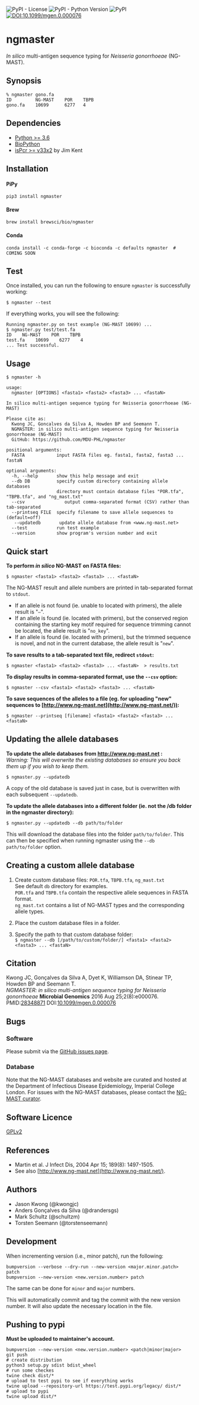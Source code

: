 ![PyPI - License](https://img.shields.io/pypi/l/ngmaster)
![PyPI - Python Version](https://img.shields.io/pypi/pyversions/ngmaster)
![PyPI](https://img.shields.io/pypi/v/ngmaster)
[![DOI:10.1099/mgen.0.000076](https://zenodo.org/badge/DOI/10.1099/mgen.0.000076.svg)](https://doi.org/10.1099/mgen.0.000076)

# ngmaster

*In silico* multi-antigen sequence typing for *Neisseria gonorrhoeae* (NG-MAST).  

## Synopsis
```
% ngmaster gono.fa
ID         NG-MAST    POR    TBPB
gono.fa    10699      6277   4
```

## Dependencies

* [Python >= 3.6](https://www.python.org/)
* [BioPython](http://biopython.org/)
* [isPcr >= v33x2](http://hgwdev.cse.ucsc.edu/~kent/src/) by Jim Kent

## Installation

#### PiPy
```
pip3 install ngmaster
```
#### Brew
```
brew install brewsci/bio/ngmaster
```
#### Conda
```
conda install -c conda-forge -c bioconda -c defaults ngmaster  # COMING SOON
```

## Test

Once installed, you can run the following to ensure `ngmaster` is successfully working:

    $ ngmaster --test

If everything works, you will see the following:

```
Running ngmaster.py on test example (NG-MAST 10699) ...
$ ngmaster.py test/test.fa
ID    NG-MAST    POR    TBPB
test.fa    10699    6277    4
... Test successful.
```

## Usage

    $ ngmaster -h

    usage:
      ngmaster [OPTIONS] <fasta1> <fasta2> <fasta3> ... <fastaN>

    In silico multi-antigen sequence typing for Neisseria gonorrhoeae (NG-MAST)

    Please cite as:
      Kwong JC, Goncalves da Silva A, Howden BP and Seemann T.
      NGMASTER: in silico multi-antigen sequence typing for Neisseria gonorrhoeae (NG-MAST)
      GitHub: https://github.com/MDU-PHL/ngmaster

    positional arguments:
      FASTA            input FASTA files eg. fasta1, fasta2, fasta3 ... fastaN

    optional arguments:
      -h, --help       show this help message and exit
      --db DB          specify custom directory containing allele databases
                       directory must contain database files "POR.tfa", "TBPB.tfa", and "ng_mast.txt"
      --csv               output comma-separated format (CSV) rather than tab-separated
      --printseq FILE  specify filename to save allele sequences to (default=off)
       --updatedb       update allele database from <www.ng-mast.net>
      --test           run test example
      --version        show program's version number and exit


## Quick start

**To perform *in silico* NG-MAST on FASTA files:**

`$ ngmaster <fasta1> <fasta2> <fasta3> ... <fastaN>`

The NG-MAST result and allele numbers are printed in tab-separated format to `stdout`.
* If an allele is not found (ie. unable to located with primers), the allele result is "`–`".
* If an allele is found (ie. located with primers), but the conserved region containing the starting key motif required for sequence trimming cannot be located, the allele result is "`no_key`".
* If an allele is found (ie. located with primers), but the trimmed sequence is novel, and not in the current database, the allele result is "`new`".

**To save results to a tab-separated text file, redirect `stdout`:**

`$ ngmaster <fasta1> <fasta2> <fasta3> ... <fastaN>  > results.txt`

**To display results in comma-separated format, use the `--csv` option:**

`$ ngmaster --csv <fasta1> <fasta2> <fasta3> ... <fastaN>`

**To save sequences of the alleles to a file (eg. for uploading "new" sequences to [http://www.ng-mast.net](http://www.ng-mast.net/)):**

`$ ngmaster --printseq [filename] <fasta1> <fasta2> <fasta3> ... <fastaN>`

## Updating the allele databases

**To update the allele databases from http://www.ng-mast.net :**  
*Warning: This will overwrite the existing databases so ensure you back them up if you wish to keep them.*

    $ ngmaster.py --updatedb

A copy of the old database is saved just in case, but is overwritten with each subsequent   ```--updatedb```.

**To update the allele databases into a different folder (ie. not the /db folder in the ngmaster directory):**

    $ ngmaster.py --updatedb --db path/to/folder

This will download the database files into the folder ```path/to/folder```.
This can then be specified when running ngmaster using the ```--db  path/to/folder``` option.

## Creating a custom allele database

1. Create custom database files: `POR.tfa`, `TBPB.tfa`, `ng_mast.txt`  
   See default `db` directory for examples.  
   `POR.tfa` and `TBPB.tfa` contain the respective allele sequences in FASTA format.  
   `ng_mast.txt` contains a list of NG-MAST types and the corresponding allele types.

2. Place the custom database files in a folder.

3. Specify the path to that custom database folder:  
   `$ ngmaster --db [/path/to/custom/folder/] <fasta1> <fasta2> <fasta3> ... <fastaN>`

## Citation

Kwong JC, Gonçalves da Silva A, Dyet K, Williamson DA, Stinear TP, Howden BP and Seemann T.  
*NGMASTER: in silico multi-antigen sequence typing for Neisseria gonorrhoeae*
**Microbial Genomics**
2016 Aug 25;2(8):e000076.
PMID:[28348871](https://www.ncbi.nlm.nih.gov/pubmed/28348871)
DOI:[10.1099/mgen.0.000076](https://doi.org/10.1099/mgen.0.000076)

## Bugs

### Software
Please submit via the [GitHub issues page](https://github.com/MDU-PHL/ngmaster/issues).  

### Database
Note that the NG-MAST databases and website are curated and hosted at the
Department of Infectious Disease Epidemiology, Imperial College London.  For
issues with the NG-MAST databases, please contact the [NG-MAST
curator](mailto:d.aanensen@imperial.ac.uk).

## Software Licence

[GPLv2](https://github.com/MDU-PHL/ngmaster/blob/master/LICENSE)

## References

* Martin et al. J Infect Dis, 2004 Apr 15; 189(8): 1497-1505.  
* See also [http://www.ng-mast.net](http://www.ng-mast.net/).

## Authors

* Jason Kwong (@kwongjc)
* Anders Gonçalves da Silva (@drandersgs)
* Mark Schultz (@schultzm)
* Torsten Seemann (@torstenseemann)

## Development

When incrementing version (i.e., minor patch), run the following:

```
bumpversion --verbose --dry-run --new-version <major.minor.patch> patch
bumpversion --new-version <new.version.number> patch
```

The same can be done for `minor` and `major` numbers.

This will automatically commit and tag the commit with the new version number.
It will also update the necessary location in the file.

## Pushing to pypi

**Must be uploaded to maintainer's account.**

```
bumpversion --new-version <new.version.number> <patch|minor|major>
git push
# create distribution
python3 setup.py sdist bdist_wheel
# run some checkes
twine check dist/*
# upload to test pypi to see if everything works
twine upload --repository-url https://test.pypi.org/legacy/ dist/*
# upload to pypi
twine upload dist/*
```
